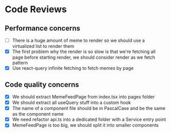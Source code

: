 # Code Reviews

## Performance concerns
- [ ] There is a huge amount of meme to render so we should use a virtualized list to render them
- [X] The first problem why the render is so slow is that we're fetching all page before starting render, we should consider render as we fetch pattern 
- [X] Use react-query infinite fetching to fetch memes by page

## Code quality concerns

- [X] We should extract MemeFeedPage from index.tsx into pages folder
- [X] We should extract all useQuery stuff into a custom hook
- [X] The name of a component file should be in PascalCase and be the same as the component name
- [X] We need refactor api.ts into a dedicated folder with a Service entry point
- [X] MemeFeedPage is too big, we should split it into smaller components
